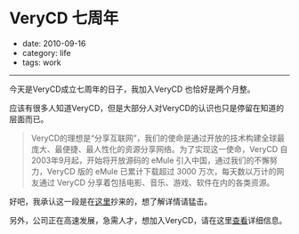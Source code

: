 ﻿# VeryCD 七周年
- date: 2010-09-16
- category: life
- tags: work

---------------

今天是VeryCD成立七周年的日子，我加入VeryCD 也恰好是两个月整。

应该有很多人知道VeryCD，但是大部分人对VeryCD的认识也只是停留在知道的层面而已。

>VeryCD的理想是“分享互联网”，我们的使命是通过开放的技术构建全球最庞大、最便捷、最人性化的资源分享网络。为了实现这一使命，VeryCD 自 2003年9月起，开始将开放源码的 eMule 引入中国，通过我们的不懈努力，VeryCD 版的 eMule 已累计下载超过 3000 万次，每天数以万计的网友通过 VeryCD 分享着包括电影、音乐、游戏、软件在内的各类资源。

好吧，我承认这一段是在[这里](http://www.verycd.com/about/)抄来的，想了解详情请猛击。

另外，公司正在高速发展，急需人才，想加入VeryCD，请在这里[查看](http://www.verycd.com/hr/)详细信息。